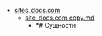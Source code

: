 - <a href = "E:\Node_projects\Node_Way\NBase\_Md\_Index\__Closer\_WEB_API\WHATWG\_Console\Part_I\content\Docs\sites_docs.com\cat.sites_docs.com\dir.sites_docs.com.md">sites_docs.com</a>
    - <a href = "E:\Node_projects\Node_Way\NBase\_Md\_Index\__Closer\_WEB_API\WHATWG\_Console\Part_I\content\Docs\sites_docs.com\site_docs.com copy.md">site_docs.com copy.md</a>
        - *# Сущности
